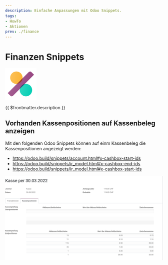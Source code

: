 ```yaml
---
description: Einfache Anpassungen mit Odoo Snippets.
tags:
- HowTo
- Aktionen
prev: ./finance
---
```

# Finanzen Snippets
![icons_odoo_account_accountant](assets/icons_odoo_account_accountant.png)

{{ $frontmatter.description }}

## Vorhanden Kassenpositionen auf Kassenbeleg anzeigen

Mit den folgenden Odoo Snippets können auf einm Kassenbeleg die Kassenpositionen angezeigt werden:
* <https://odoo.build/snippets/account.html#x-cashbox-start-ids>
* <https://odoo.build/snippets/ir_model.html#x-cashbox-end-ids>
* <https://odoo.build/snippets/ir_model.html#x-cashbox-start-ids>

![](assets/Finanzen%20Snippets%20Kassenpositionen.png)
